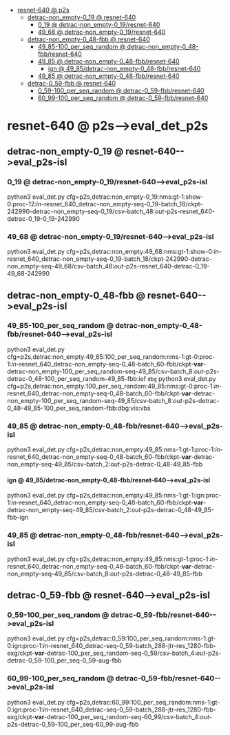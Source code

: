 <!-- MarkdownTOC -->

- [resnet-640       @ p2s](#resnet_640___p2_s_)
    - [detrac-non_empty-0_19       @ resnet-640](#detrac_non_empty_0_19___resnet_640_)
        - [0_19       @ detrac-non_empty-0_19/resnet-640](#0_19___detrac_non_empty_0_19_resnet_640_)
        - [49_68       @ detrac-non_empty-0_19/resnet-640](#49_68___detrac_non_empty_0_19_resnet_640_)
    - [detrac-non_empty-0_48-fbb       @ resnet-640](#detrac_non_empty_0_48_fbb___resnet_640_)
        - [49_85-100_per_seq_random       @ detrac-non_empty-0_48-fbb/resnet-640](#49_85_100_per_seq_random___detrac_non_empty_0_48_fbb_resnet_640_)
        - [49_85       @ detrac-non_empty-0_48-fbb/resnet-640](#49_85___detrac_non_empty_0_48_fbb_resnet_640_)
            - [ign       @ 49_85/detrac-non_empty-0_48-fbb/resnet-640](#ign___49_85_detrac_non_empty_0_48_fbb_resnet_640_)
        - [49_85       @ detrac-non_empty-0_48-fbb/resnet-640](#49_85___detrac_non_empty_0_48_fbb_resnet_640__1)
    - [detrac-0_59-fbb       @ resnet-640](#detrac_0_59_fbb___resnet_640_)
        - [0_59-100_per_seq_random       @ detrac-0_59-fbb/resnet-640](#0_59_100_per_seq_random___detrac_0_59_fbb_resnet_640_)
        - [60_99-100_per_seq_random       @ detrac-0_59-fbb/resnet-640](#60_99_100_per_seq_random___detrac_0_59_fbb_resnet_640_)

<!-- /MarkdownTOC -->
<a id="resnet_640___p2_s_"></a>
# resnet-640       @ p2s-->eval_det_p2s
<a id="detrac_non_empty_0_19___resnet_640_"></a>
## detrac-non_empty-0_19       @ resnet-640-->eval_p2s-isl
<a id="0_19___detrac_non_empty_0_19_resnet_640_"></a>
### 0_19       @ detrac-non_empty-0_19/resnet-640-->eval_p2s-isl
python3 eval_det.py cfg=p2s,detrac:non_empty-0_19:nms:gt-1:show-0:proc-12:_in_-resnet_640_detrac-non_empty-seq-0_19-batch_18/ckpt-242990-detrac-non_empty-seq-0_19/csv-batch_48:_out_-p2s-resnet_640-detrac-0_19-0_19-242990
<a id="49_68___detrac_non_empty_0_19_resnet_640_"></a>
### 49_68       @ detrac-non_empty-0_19/resnet-640-->eval_p2s-isl
python3 eval_det.py cfg=p2s,detrac:non_empty:49_68:nms:gt-1:show-0:_in_-resnet_640_detrac-non_empty-seq-0_19-batch_18/ckpt-242990-detrac-non_empty-seq-49_68/csv-batch_48:_out_-p2s-resnet_640-detrac-0_19-49_68-242990

<a id="detrac_non_empty_0_48_fbb___resnet_640_"></a>
## detrac-non_empty-0_48-fbb       @ resnet-640-->eval_p2s-isl
<a id="49_85_100_per_seq_random___detrac_non_empty_0_48_fbb_resnet_640_"></a>
### 49_85-100_per_seq_random       @ detrac-non_empty-0_48-fbb/resnet-640-->eval_p2s-isl
python3 eval_det.py cfg=p2s,detrac:non_empty:49_85:100_per_seq_random:nms-1:gt-0:proc-1:_in_-resnet_640_detrac-non_empty-seq-0_48-batch_60-fbb/ckpt-__var__-detrac-non_empty-100_per_seq_random-seq-49_85/csv-batch_8:_out_-p2s-detrac-0_48-100_per_seq_random-49_85-fbb:ief
`dbg`
python3 eval_det.py cfg=p2s,detrac:non_empty:100_per_seq_random:49_85:nms:gt-0:proc-1:_in_-resnet_640_detrac-non_empty-seq-0_48-batch_60-fbb/ckpt-__var__-detrac-non_empty-100_per_seq_random-seq-49_85/csv-batch_8:_out_-p2s-detrac-0_48-49_85-100_per_seq_random-fbb:dbg:vis:vbs
<a id="49_85___detrac_non_empty_0_48_fbb_resnet_640_"></a>
### 49_85       @ detrac-non_empty-0_48-fbb/resnet-640-->eval_p2s-isl
python3 eval_det.py cfg=p2s,detrac:non_empty:49_85:nms-1:gt-1:proc-1:_in_-resnet_640_detrac-non_empty-seq-0_48-batch_60-fbb/ckpt-__var__-detrac-non_empty-seq-49_85/csv-batch_2:_out_-p2s-detrac-0_48-49_85-fbb
<a id="ign___49_85_detrac_non_empty_0_48_fbb_resnet_640_"></a>
#### ign       @ 49_85/detrac-non_empty-0_48-fbb/resnet-640-->eval_p2s-isl
python3 eval_det.py cfg=p2s,detrac:non_empty:49_85:nms-1:gt-1:ign:proc-1:_in_-resnet_640_detrac-non_empty-seq-0_48-batch_60-fbb/ckpt-__var__-detrac-non_empty-seq-49_85/csv-batch_2:_out_-p2s-detrac-0_48-49_85-fbb-ign
<a id="49_85___detrac_non_empty_0_48_fbb_resnet_640__1"></a>
### 49_85       @ detrac-non_empty-0_48-fbb/resnet-640-->eval_p2s-isl
python3 eval_det.py cfg=p2s,detrac:non_empty:49_85:nms:gt-1:proc-1:_in_-resnet_640_detrac-non_empty-seq-0_48-batch_60-fbb/ckpt-__var__-detrac-non_empty-seq-49_85/csv-batch_8:_out_-p2s-detrac-0_48-49_85-fbb


<a id="detrac_0_59_fbb___resnet_640_"></a>
## detrac-0_59-fbb       @ resnet-640-->eval_p2s-isl
<a id="0_59_100_per_seq_random___detrac_0_59_fbb_resnet_640_"></a>
### 0_59-100_per_seq_random       @ detrac-0_59-fbb/resnet-640-->eval_p2s-isl
python3 eval_det.py cfg=p2s,detrac:0_59:100_per_seq_random:nms-1:gt-0:ign:proc-1:_in_-resnet_640_detrac-seq-0_59-batch_288-jtr-res_1280-fbb-exg/ckpt-__var__-detrac-100_per_seq_random-seq-0_59/csv-batch_4:_out_-p2s-detrac-0_59-100_per_seq-0_59-aug-fbb
<a id="60_99_100_per_seq_random___detrac_0_59_fbb_resnet_640_"></a>
### 60_99-100_per_seq_random       @ detrac-0_59-fbb/resnet-640-->eval_p2s-isl
python3 eval_det.py cfg=p2s,detrac:60_99:100_per_seq_random:nms-1:gt-0:ign:proc-1:_in_-resnet_640_detrac-seq-0_59-batch_288-jtr-res_1280-fbb-exg/ckpt-__var__-detrac-100_per_seq_random-seq-60_99/csv-batch_4:_out_-p2s-detrac-0_59-100_per_seq-60_99-aug-fbb


